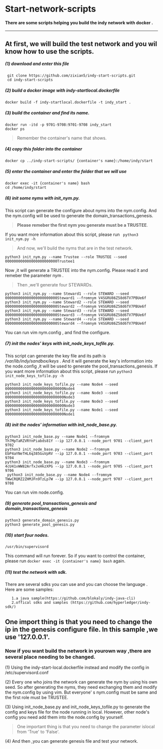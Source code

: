 # Start-network-scripts
#### There are some scripts helping you build the indy network with docker .
 ---
## At first, we will build the test network and you wil know how to use the scripts.

##### (1) **download and enter this file** 
```
 git clone https://github.com/zixian5/indy-start-scripts.git
 cd indy-start-scripts
```
##### (2) **build a docker image with indy-startlocal.dockerfile**
```
docker build -f indy-startlocal.dockerfile -t indy_start .
```
##### (3) **build  the container and find its name.**
```
docker run -itd -p 9701-9708:9701-9708 indy_start
docker ps 
```
>Remember the container's name that shows.
##### (4) **copy this folder into the container**
```
docker cp ../indy-start-scripts/ {container's name}:/home/indy/start
```
##### (5) **enter the container and enter the folder that we will use** 
```
docker exec -it {container's name} bash
cd /home/indy/start
```
##### (6) **init some nyms with init_nym.py.**
This script can generate the configure about nyms into the nym.config. And the nym.config will be used to generate the domain_transactions_genesis.

>**Please remeber the first nym you generate must be a TRUSTEE**.

If you want more information about this script, please run 
           ```  python3 init_nym.py -h   ```
           
>And now, we'll build the nyms that are in the test network.
```
python3 init_nym.py --name Trustee --role TRUSTEE --seed 000000000000000000000000Trustee1
```
 Now ,it will generate a TRUSTEE into the nym.config. Please read it and remeber the parameter nym .

>Then ,we'll generate four STEWARDs.

```
python3 init_nym.py --name Steward1 --role STEWARD --seed 000000000000000000000000Steward1 --fromnym V4SGRU86Z58d6TV7PBUe6f
python3 init_nym.py --name Steward2 --role STEWARD --seed 000000000000000000000000Steward2 --fromnym V4SGRU86Z58d6TV7PBUe6f
python3 init_nym.py --name Steward3 --role STEWARD --seed 000000000000000000000000Steward3 --fromnym V4SGRU86Z58d6TV7PBUe6f
python3 init_nym.py --name Steward4 --role STEWARD --seed 000000000000000000000000Steward4 --fromnym V4SGRU86Z58d6TV7PBUe6f
```
You can run vim nym.config , and find the configure.
##### (7) **init the nodes' keys with init_node_keys_tofile.py.**
This script can generate the key file and its path is */var/lib/indy/sandbox/keys* .
And it will generate the key's information into the node.config ,it will be used to generate the pool_transactions_genesis.
If you want more information about this script, please run
        ``` python3 init_node_keys_tofile.py -h ```
```
python3 init_node_keys_tofile.py --name Node4 --seed 000000000000000000000000000Node4
python3 init_node_keys_tofile.py --name Node3 --seed 000000000000000000000000000Node3
python3 init_node_keys_tofile.py --name Node3 --seed 000000000000000000000000000Node3
python3 init_node_keys_tofile.py --name Node1 --seed 000000000000000000000000000Node1
```
##### (8) **init the nodes' information with init_node_base.py.**
```
python3 init_node_base.py --name Node1 --fromnym Th7MpTaRZVRYnPiabds81Y --ip 127.0.0.1 --node_port 9701 --client_port 9702
python3 init_node_base.py --name Node2 --fromnym EbP4aYNeTHL6q385GuVpRV --ip 127.0.0.1 --node_port 9703 --client_port 9704
python3 init_node_base.py --name Node3 --fromnym 4cU41vWW82ArfxJxHkzXPG --ip 127.0.0.1 --node_port 9705 --client_port 9706 
 python3 init_node_base.py --name Node4 --fromnym TWwCRQRZ2ZHMJFn9TzLp7W --ip 127.0.0.1 --node_port 9707 --client_port 9708
```
You can run vim node.config.
##### (9) **generate pool_transactions_genesis and domain_transactions_genesis** 
```
python3 generate_domain_genesis.py 
python3 generate_pool_genesis.py 
```
##### (10) **start four nodes**.
```
/usr/bin/supervisord
```
This command will run forever. So if you want to control the container, please run ``` docker exec -it {container's name} bash ``` again.

##### (11) **test the network with sdk.**
There are several sdks you can use and you can choose the language .
 Here are some samples:

       1.a java sample(https://github.com/blokaly/indy-java-cli)
       2.offical sdks and samples (https://github.com/hyperledger/indy-sdk/)
 One import thing is that you need to change the ip in the genesis configure file. In this sample ,we use '127.0.0.1'.
 ----
### Now if you want build the network in yourown way ,there are several place needing to be changed.
  (1) Using the indy-start-local.dockerfile instead and modify the  config in /etc/supervisord.conf 
 
(2) Every one who joins the network can generate the nym by using his own seed. So after generating the nyms, they need exchanging them and modify the nym.config by using vim. But everyone' s nym.config must be same and the first role must be TRUSTEE.
   
 (3) Using init_node_base.py and init_node_keys_tofile.py to generate the config and keys file for the node running in local. However, other node's config you need add them into the node.config by yourself.
>One important thing is that you need to change the parameter islocal from 'True' to 'False'.
   
  (4) And then ,you can generate genesis file and test your network.
